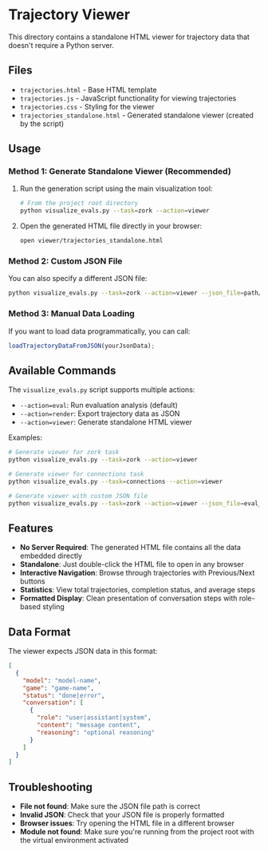 # Trajectory Viewer

This directory contains a standalone HTML viewer for trajectory data that doesn't require a Python server.

## Files

- `trajectories.html` - Base HTML template
- `trajectories.js` - JavaScript functionality for viewing trajectories
- `trajectories.css` - Styling for the viewer
- `trajectories_standalone.html` - Generated standalone viewer (created by the script)

## Usage

### Method 1: Generate Standalone Viewer (Recommended)

1. Run the generation script using the main visualization tool:
   ```bash
   # From the project root directory
   python visualize_evals.py --task=zork --action=viewer
   ```

2. Open the generated HTML file directly in your browser:
   ```bash
   open viewer/trajectories_standalone.html
   ```

### Method 2: Custom JSON File

You can also specify a different JSON file:

```bash
python visualize_evals.py --task=zork --action=viewer --json_file=path/to/your/trajectories.json --output_html=viewer/custom_output.html
```

### Method 3: Manual Data Loading

If you want to load data programmatically, you can call:

```javascript
loadTrajectoryDataFromJSON(yourJsonData);
```

## Available Commands

The `visualize_evals.py` script supports multiple actions:

- `--action=eval`: Run evaluation analysis (default)
- `--action=render`: Export trajectory data as JSON
- `--action=viewer`: Generate standalone HTML viewer

Examples:
```bash
# Generate viewer for zork task
python visualize_evals.py --task=zork --action=viewer

# Generate viewer for connections task
python visualize_evals.py --task=connections --action=viewer

# Generate viewer with custom JSON file
python visualize_evals.py --task=zork --action=viewer --json_file=eval_results/custom/trajectories.json
```

## Features

- **No Server Required**: The generated HTML file contains all the data embedded directly
- **Standalone**: Just double-click the HTML file to open in any browser
- **Interactive Navigation**: Browse through trajectories with Previous/Next buttons
- **Statistics**: View total trajectories, completion status, and average steps
- **Formatted Display**: Clean presentation of conversation steps with role-based styling

## Data Format

The viewer expects JSON data in this format:

```json
[
  {
    "model": "model-name",
    "game": "game-name", 
    "status": "done|error",
    "conversation": [
      {
        "role": "user|assistant|system",
        "content": "message content",
        "reasoning": "optional reasoning"
      }
    ]
  }
]
```

## Troubleshooting

- **File not found**: Make sure the JSON file path is correct
- **Invalid JSON**: Check that your JSON file is properly formatted
- **Browser issues**: Try opening the HTML file in a different browser
- **Module not found**: Make sure you're running from the project root with the virtual environment activated
